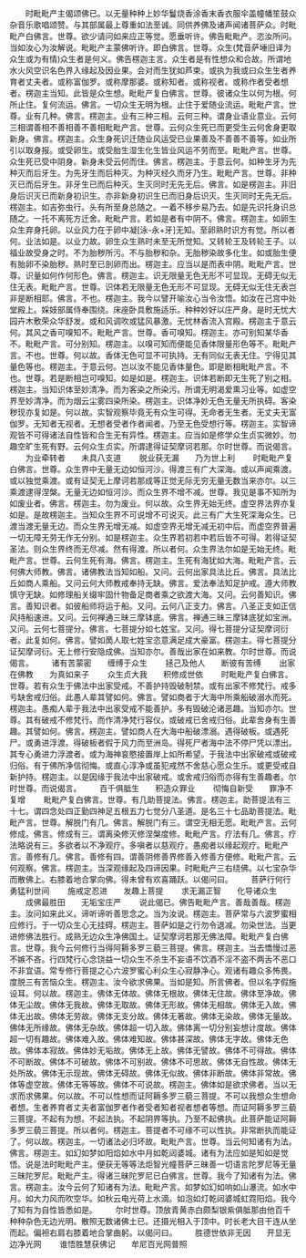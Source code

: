 <!-- { "loadSidebar": true } -->
　　时毗毗产主偈颂佛已。以无量种种上妙华鬘烧香涂香末香衣服伞盖幢幡笙鼓众杂音乐歌唱颂赞。与其部属最上尊重如法至诚。同供养佛及诸声闻诸菩萨众。时毗毗产白佛言。世尊。欲少请问如来应正等觉。愿垂听许。佛告毗毗产。恣汝所问。当如汝心为汝解说。毗毗产主蒙佛听许。即白佛言。世尊。众生(梵音萨埵旧译为众生或为有情)众生者是何义。佛告楞迦主言。众生者是有性想众和合故。所谓地水火风空识名色界入缘起及因业果。会对而生犹如芦束。或执为我或曰众生生者养育者丈夫者。或称富伽罗。或称摩那婆。或称知者。或称视者。或称作者受者想者。楞迦主当知。此皆是众生想。毗毗产复白佛言。世尊。彼诸众生以何为根。何所止住。复何流运。佛言。一切众生无明为根。止住于爱随业流运。毗毗产言。世尊。业有几种。佛言。楞迦主。业有三种三相。云何三种。谓身业语业意业。云何三相谓善相不善相善不善相毗毗产言。世尊。云何众生死已而更受生云何舍身更取新身。佛言。楞迦主。众生身死识迁随业风运受已业果善及不善善不善等。如业所引以取身报。或受卵生。或受胎生湿生化生皆业风运不劳而至。毗毗产言。世尊。众生死已受中阴身。新身未受云何而住。佛言。楞迦主。于意云何。如种生牙为先种灭而后牙生。为先牙生而后种灭。为种灭经久而牙乃生。毗毗产言。世尊。非种灭已而后牙生。非牙生已而后种灭。生灭同时无先无后。佛言。如是楞迦主。非旧身后识灭已而新身初识生。亦非新身初识生已而旧身后识灭。生灭同时无先无后。楞迦主。如吉弥虫行。头有所至身总随之。一着不移步易乃去。如是先识托身识总随之。一托不离死方迁舍。毗毗产言。若如是者有中阴不。佛言。楞迦主。如卵生众生弃身托卵。以业风力在于卵中凝[泳-永+牙]无知。至卵熟时识方有觉。所以者何。业法如是。以业力故。卵生众生熟时未至无所觉知。又转轮王及转轮王子。以福业故受身之时。不为胎秽所污。不与胎秽和杂。无胎秽染故多化生。如或胎生便有胎卵不染胎秽。熟时至已剖卵而出。楞迦主。应当以是而表中阴。毗毗产言。世尊。识量如何作何形色。佛言。楞迦主。识无限量无色无形不可显现。无碍无似无住无表。毗毗产言。世尊。识体若无限量无色无形不可显现。无碍无似无住无表岂非是断相耶。佛言。不也。楞迦主。我今以譬开喻汝心当令汝悟。如汝在己宫中处堂殿上。婇妓部属侍奉围绕。床座卧具敷施适乐。种种妙好以庄严身。是时无忧大园卉木敷荣众华舒发。或和风调吹或猛风暴激。无忧林香流入宫殿。楞迦主于意云何。其风之香可嗅知不。毗毗产言。世尊。香可嗅知。楞迦主。亦可别知某华香不。毗毗产言。可分别知。楞迦主。以嗅可知而便能见香体限量形色等不。毗毗产言。不也。世尊。何以故。香体无色可显不可执持。无有同似无表无住。宁得见其量色等也。楞迦主。于意云何。岂以汝不能见香体量色。即是断相毗毗产言。不也。世尊。若是断相岂可嗅知。如是如是。楞迦主。识体若断即无生死了别之相。楞迦主。当知识体至妙清净。而为客染之所染污。所谓无明渴爱熏习业等。如虚空界至妙清净。而为烟云尘雾四染所染。楞迦主。识体净妙无色无量无所执碍。客染秽现亦复如是。何以故。实智观察毕竟无有众生可得。无命者无生者。无丈夫无富伽罗。无知者无视者。无想者受者作者闻者。乃至无色受想行等。楞迦主。实智谛观皆不可得诸法自性皆和合生无有异性。楞迦主。应当如是修学众生贞实微妙。勿趣空旷生死有野。云何众生贞实。所谓逮得证契摩诃若那。尔时世尊。而说偈言。
　　为业牵转者　　未具八支道
　　脱业获无漏　　乃为世上利
　　时毗毗产复白佛言。世尊。众生界中无量无边如恒河沙。得渡三有广大深海。或以声闻乘渡。或以独觉乘渡。或有证契无上摩诃若那成等正觉无际无穷无量无数当来亦尔。以三乘渡逮得涅槃。无量无边如恒河沙。而众生界不增不减。世尊。我见是事不知所为如废业者。佛言。楞迦主。勿为废业。何以故。众生界无始无终。虚空界法界亦复如是。是故楞迦主。当知众生界不可说增不可说灭。此三有广大生死深海众生。已渡当渡无量无边。而众生界无增无减。如虚空界无增无减无初中后。而虚空界普遍一切无障无劳无作无分别。如是楞迦主。众生界若初若中若后皆不可得。若得证契圣法。则众生界终而无尽减。然有得渡。所以者何。众生界法尔如是无始无终。毗毗产言。世尊。云何生死有海。佛言。楞迦主。生死有海犹如大海。毗毗产言。云何佛大师教。佛言。诸佛教法当知如船。又问。云何出家具法比丘。佛言。具法比丘如商人乘船。又问云何大师教戒奉持无缺。佛言。爱法奉法知足护戒。遵大师教慎守无缺。如修理船关缀牢固什物备足商者乘之欲渡大海。又问。云何善知识。佛言。善知识者。如彼船师将运于船。又问。云何八正支力。佛言。八圣正支如正信风持船速进。又问。云何禅通三昧三摩钵底。佛言。禅通三昧三摩钵底犹如宝洲。又问。云何七菩提分。佛言。七菩提分如七姓宝。又问。得七菩提分证契摩诃衍者。此复如何。佛言。譬如啇人取七姓宝恣意满足成大豪富。楞迦主。得七菩提分证契摩诃衍。无上修行安隐成佛。当知亦尔。善哉出家在如来教。尔时世尊。而说偈言。
　　诸有苦蒙密　　缠缚于众生
　　拯己及他人　　断彼有苦缚
　　出家在佛教　　为真如来子
　　众生贞大我　　积修成世依
　　时毗毗产复白佛言。世尊。若有众生于佛法中出家受戒。不善护持毁破制禁。或有出家不修梵行。戒多亏缺舍戒归俗。此愚人辈其譬如何。佛言。譬如商者于大海中所乘船破溺水而死。楞迦主。愚痴人辈于我法中出家受戒不能善护。多有毁破沦诸恶趣。当知亦尔。世尊。其有破戒不修梵行。而作清净梵行容仪。或破戒已舍戒归俗。此辈舍身有生善趣。其譬如何。佛言。楞迦主。譬如商人在大海中船破漂溺。遇得破板。或遇死尸。或勇进浮渡。得破板者假于风力而至洲岛。得死尸者海中法不停尸凭以漂出。其专心勇进力浮渡者。或为海神哀愍接置岸上如所希望。于我法中出家破戒或破戒归俗。有于佛所净信彻悔。或直心淳净或虽犯戒然不舍慈心愿众生乐。或更受戒自新护持。楞迦主。以是因缘于我法中出家破戒。或舍戒归俗而亦得有生善趣者。尔时世尊。而说偈言。
　　百千俱胝生　　积造众罪业
　　彻悔自新受　　罪净不复增
　　毗毗产复白佛言。世尊。有几助菩提法。佛言。楞迦主。助菩提法有三十七。谓四念处四正勤四神足五根五力七觉分八圣道。是名三十七品助菩提法。毗毗产言。世尊。解脱门有几。佛言。解脱门有三。谓空无相无愿。毗毗产言。云何修成。佛言。修成有三。谓离染修灭修涅槃度修。毗毗产言。疗法有几。佛言。疗法略说有三。多欲者以不净观疗。多嗔者以慈观疗。愚痴者以缘起观疗。毗毗产言。善修有几。佛言。善修有四。谓善阴修善界修善入修善方便修。毗毗产言。云何观察。佛言。楞迦主。当深观缘起及四谛因果。时毗毗产三右绕佛。以七宝杂华而散佛上。右膝着地合掌向佛。得未曾有欢喜踊跃。以偈问曰。
　　菩萨行何行　　勇猛利世间
　　施戒定忍进　　发趣上菩提
　　求无漏正智　　化导诸众生
　　成佛最胜田　　无垢宝庄严
　　说此偈已。佛告毗毗产言。善哉善哉。楞迦主。汝问如来此义。谛听谛听善思念之。当为汝说。楞迦主。菩萨常与六波罗蜜相应修行。于一切众生心无挂碍。楞迦主。菩萨如是之行勿令退减。勿染世法。当更进修佛法胜行。成熟无边众生净佛国土。证契摩诃若那无佛法障。毗毗产复白佛言。世尊。我今云何修行当得阿耨多罗三藐三菩提。佛言。楞迦主。当去憍慢过恶不嫉不吝。行四梵行心念饶益一切众生不杀生不妄语不饮酒不淫不盗不两舌不恶口不非宜语。常专修行菩提之心六波罗蜜心利众生心寂静净心。观诸有趣众多怖畏。度脱三有苦恼众生。楞迦主。汝今欲求佛果。当如是知。所言佛者。但以名字假施设耳。何以故。楞迦主。佛体无体故。佛体无根故。佛体无住故。佛体至净故。佛体无尘故。佛体无我故。佛体无取故。佛体无形故。佛体无相故。佛体无入故。佛体无出故。佛体无劳故。佛体无支分故。佛体无著故。佛体无染故。佛体无量故。佛体无所缘故。佛体无杂故。佛体超一切入故。佛体离一切分别妄想计度故。佛体超一切有趣故。佛体难入故。佛体难知故。佛体甚深故。佛体无字故。佛体无色故。佛体本寂故。佛体妙无垢故。佛体无上故。佛体无譬故。佛体不可得故。佛体不可断故。佛体不可破故。佛体不可别故。佛体不可思故。佛体无自性故。佛体无处所故。佛体无示现故。佛体无碍故。佛体无似故。佛体非断故。佛体非常故。佛体等虚空故。佛体无等等故。佛体不可说故。楞迦主。佛体如是欲求佛者。当以无求而求佛果。何以故。不可以性想而证阿耨多罗三藐三菩提。不可以我想众生想命者想。生者养育者丈夫者富伽罗者作者受者知者视者想者等想。而证阿耨多罗三藐三菩提。不起有为想。不起法执。不起阴界等执。乃至不起佛执。此菩萨能证阿耨多罗三藐三菩提。所以者何。楞迦主。菩提者不可缘不可以性执。非常断执而能证了。何以故。楞迦主。一切诸法必归坏故。毗毗产言。世尊。当云何知诸有为法。佛言。楞迦主。如幻如梦如阳焰如水中月如乾闼婆城。诸有为法应如是知如是觉悟。说是法时毗毗产主。便获无等等法炬智光幢菩萨三昧善一切语言陀罗尼等无量三昧陀罗尼。毗毗产主。得诸三昧陀罗尼已白佛言。世尊。我今了知诸有为法。佛言。楞迦主。汝今云何了知诸有为法。毗毗产言。如梦如幻如响如山瀑流。如水中月。如大力风而吹空华。如秋云电光荷上水滴。如泡如灯乾闼婆城虹霓阳焰。我今了知有为自性皆悉如是。
　　尔时世尊。顶放青黄赤白颇梨银紫俱胝那由他百千种种杂色无边光明。散照无数诸佛土已。还摄光相入于顶中。时长老大目干连从坐而起。偏袒右肩右膝着地合掌曲躬。以偈问曰。
　　胜德世依非无因　　开显无边净光网
　　谁悟胜慧获佛记　　牟尼百光网普照
